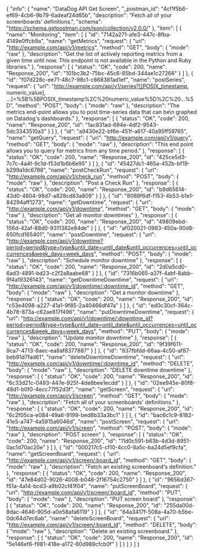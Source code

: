 {
  "info": {
    "name": "DataDog API Get Screen",
    "_postman_id": "4cf1f5b6-ef69-4cb6-9b79-6adeaf24d65b",
    "description": "Fetch all of your screenboards' definitions.",
    "schema": "https://schema.getpostman.com/json/collection/v2.0.0/"
  },
  "item": [
    {
      "name": "Monitoring",
      "item": [
        {
          "id": "7142a271-afe3-447c-8fba-4149e0ffcb9a",
          "name": "getMetrics",
          "request": {
            "url": "http://example.com/api/v1/metrics",
            "method": "GET",
            "body": {
              "mode": "raw"
            },
            "description": "Get the list of actively reporting metrics from a given time until now. This endpoint is not available in the Python and Ruby libraries."
          },
          "response": [
            {
              "status": "OK",
              "code": 200,
              "name": "Response_200",
              "id": "101bc3b2-75bc-45c6-85bd-344ae1c27266"
            }
          ]
        },
        {
          "id": "f07d228c-ee71-48c7-98c1-c868381ad1ef",
          "name": "postSeries",
          "request": {
            "url": "http://example.com/api/v1/series?[[POSIX_timestamp, numeric_value], ...]=%5B%5BPOSIX_timestamp%2C%20numeric_value%5D%2C%20...%5D",
            "method": "POST",
            "body": {
              "mode": "raw"
            },
            "description": "The metrics end-point allows you to post time-series data that can be\n          graphed on Datadog's dashboards."
          },
          "response": [
            {
              "status": "OK",
              "code": 200,
              "name": "Response_200",
              "id": "1ac831ad-694e-4df2-9543-5dc3343510a3"
            }
          ]
        },
        {
          "id": "a9430e22-bf6e-451f-a617-40a95ff59765",
          "name": "getQuery",
          "request": {
            "url": "http://example.com/api/v1/query",
            "method": "GET",
            "body": {
              "mode": "raw"
            },
            "description": "This end point allows you to query for metrics from any time period."
          },
          "response": [
            {
              "status": "OK",
              "code": 200,
              "name": "Response_200",
              "id": "425ce5d3-7c7c-4a4f-9c1d-f53d1b6b6e95"
            }
          ]
        },
        {
          "id": "45427dc1-465a-452b-bf19-b299a1dc6788",
          "name": "postCheckRun",
          "request": {
            "url": "http://example.com/api/v1/check_run",
            "method": "POST",
            "body": {
              "mode": "raw"
            },
            "description": "Post a Check Run"
          },
          "response": [
            {
              "status": "OK",
              "code": 200,
              "name": "Response_200",
              "id": "b9d65614-43d0-4804-98d7-a828cd83a809"
            }
          ]
        },
        {
          "id": "8089f6df-f153-4b53-b1e1-84294aff1273",
          "name": "getDowntime",
          "request": {
            "url": "http://example.com/api/v1/downtime",
            "method": "GET",
            "body": {
              "mode": "raw"
            },
            "description": "Get all monitor downtimes"
          },
          "response": [
            {
              "status": "OK",
              "code": 200,
              "name": "Response_200",
              "id": "49809ebd-156d-42af-88d0-9311382e84de"
            }
          ]
        },
        {
          "id": "af020021-0983-450a-90d8-650fcd165401",
          "name": "postDowntime",
          "request": {
            "url": "http://example.com/api/v1/downtime?period=period&type=type&until_date=until_date&until_occurrences=until_occurrences&week_days=week_days",
            "method": "POST",
            "body": {
              "mode": "raw"
            },
            "description": "Schedule monitor downtime"
          },
          "response": [
            {
              "status": "OK",
              "code": 200,
              "name": "Response_200",
              "id": "2d0a5cd0-6ad3-4891-bd23-c2f2a8aabe68"
            }
          ]
        },
        {
          "id": "7316b065-a37f-4abf-8abb-9f4a19326143",
          "name": "getDowntimeDowntime",
          "request": {
            "url": "http://example.com/api/v1/downtime/:downtime_id",
            "method": "GET",
            "body": {
              "mode": "raw"
            },
            "description": "Get a monitor downtime"
          },
          "response": [
            {
              "status": "OK",
              "code": 200,
              "name": "Response_200",
              "id": "c53e4098-a227-41a1-9f85-2a40466df47a"
            }
          ]
        },
        {
          "id": "ed0c30cf-364c-4b78-873a-c62ae817f496",
          "name": "putDowntimeDowntime",
          "request": {
            "url": "http://example.com/api/v1/downtime/:downtime_id?period=period&type=type&until_date=until_date&until_occurrences=until_occurrences&week_days=week_days",
            "method": "PUT",
            "body": {
              "mode": "raw"
            },
            "description": "Update monitor downtime"
          },
          "response": [
            {
              "status": "OK",
              "code": 200,
              "name": "Response_200",
              "id": "9f39f611-9ca7-4713-8aec-ea8af8377887"
            }
          ]
        },
        {
          "id": "837fbfdd-66aa-4c50-af87-beb91d7fad61",
          "name": "deleteDowntimeDowntime",
          "request": {
            "url": "http://example.com/api/v1/downtime/:downtime_id",
            "method": "DELETE",
            "body": {
              "mode": "raw"
            },
            "description": "DELETE downtime downtime"
          },
          "response": [
            {
              "status": "OK",
              "code": 200,
              "name": "Response_200",
              "id": "6c33d21c-0493-447e-925f-4de8bee1ecdd"
            }
          ]
        },
        {
          "id": "02ee945e-80f8-48d1-b0f0-4ecc77f52d3f",
          "name": "getScreen",
          "request": {
            "url": "http://example.com/api/v1/screen",
            "method": "GET",
            "body": {
              "mode": "raw"
            },
            "description": "Fetch all of your screenboards' definitions."
          },
          "response": [
            {
              "status": "OK",
              "code": 200,
              "name": "Response_200",
              "id": "6c2f05ca-e084-49a6-9199-bed8b33a3bc1"
            }
          ]
        },
        {
          "id": "bac6c1c9-8182-41e5-a747-4a5915a6046d",
          "name": "postScreen",
          "request": {
            "url": "http://example.com/api/v1/screen",
            "method": "POST",
            "body": {
              "mode": "raw"
            },
            "description": "POST screen"
          },
          "response": [
            {
              "status": "OK",
              "code": 200,
              "name": "Response_200",
              "id": "11d0c591-b63b-4d3d-8951-0ac1d70ac20e"
            }
          ]
        },
        {
          "id": "000217c5-cf10-4cc0-8a5c-ba24d5ef9cfa",
          "name": "getScreenBoard",
          "request": {
            "url": "http://example.com/api/v1/screen/:board_id",
            "method": "GET",
            "body": {
              "mode": "raw"
            },
            "description": "Fetch an existing screenboard's definition."
          },
          "response": [
            {
              "status": "OK",
              "code": 200,
              "name": "Response_200",
              "id": "47e84d02-9026-4008-b048-2f16754c2750"
            }
          ]
        },
        {
          "id": "9656d367-f51a-4a14-bcd3-a9b02cf41f04",
          "name": "putScreenBoard",
          "request": {
            "url": "http://example.com/api/v1/screen/:board_id",
            "method": "PUT",
            "body": {
              "mode": "raw"
            },
            "description": "PUT screen board"
          },
          "response": [
            {
              "status": "OK",
              "code": 200,
              "name": "Response_200",
              "id": "255da00d-8dac-4646-905d-a0e58afa6119"
            }
          ]
        },
        {
          "id": "64a3417f-508a-4a70-b5be-0dc64d7ec6ab",
          "name": "deleteScreenBoard",
          "request": {
            "url": "http://example.com/api/v1/screen/:board_id",
            "method": "DELETE",
            "body": {
              "mode": "raw"
            },
            "description": "Delete an existing screenboard."
          },
          "response": [
            {
              "status": "OK",
              "code": 200,
              "name": "Response_200",
              "id": "5e146ef6-f981-418e-a172-60d989cfcb0f"
            }
          ]
        }
      ]
    }
  ]
}
